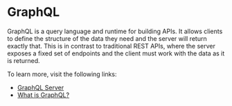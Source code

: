 # GraphQL

GraphQL is a query language and runtime for building APIs. It allows clients to define the structure of the data they need and the server will return exactly that. This is in contrast to traditional REST APIs, where the server exposes a fixed set of endpoints and the client must work with the data as it is returned.

To learn more, visit the following links:

- [GraphQL Server](https://www.howtographql.com/basics/3-big-picture/)
- [What is GraphQL?](https://www.redhat.com/en/topics/api/what-is-graphql)
